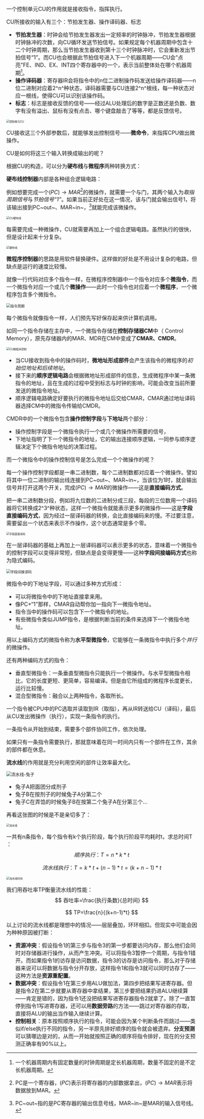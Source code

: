 一个控制单元CU的作用就是接收指令，指挥执行。

CU所接收的输入有三个：节拍发生器、操作译码器、标志

- **节拍发生器**：时钟会给节拍发生器发出一定频率的时钟脉冲，节拍发生器根据时钟脉冲的次数，向CU循环发送节拍信号。如果规定每个机器周期中包含十二个时钟周期，那么当节拍发生器收到第十三个时钟脉冲时，它会重新发出节拍信号“1”。而CU也会根据此节拍信号进入下一个机器周期——CU会“点亮”FE、IND、EX、INT四个寄存器中的一个，表示当前整体处在哪个机器周期[^1]。
- **操作译码器**：寄存器IR会将指令中的n位二进制操作码发送给操作译码器——n位二进制对应着2^n^种状态，译码器需要与CU连接2^n^根线，每一种状态对应一根线，使得CU可以识别该操作码。
- **标志**：标志是接收反馈的信号——经过ALU处理后的数字是正数还是负数、数字有没有溢出、鼠标有没有点击、哪个键盘敲击了等等，都是反馈信号。

<img src="CPU-下.assets/控制单元CU.png" alt="控制单元CU" style="zoom:50%;" />

CU接收这三个外部参数后，就能够发出控制信号——**微命令**，来指挥CPU做出微操作。

CU是如何将这三个输入转换成输出的呢？

根据CU的构造，可以分为**硬布线**与**微程序**两种转换方式：

**硬布线控制器**内部是各种组合逻辑电路：

例如想要完成一个$(PC)\rightarrow MAR$[^2]的微操作，就需要一个与门，其两个输入为*取指周期信号*与*节拍信号“1”*。如果当前正好处在这一情况，该与门就会输出信号1，将该输出接到PC~out~、MAR~in~，[^3]就能完成该微操作。

<img src="CPU-下.assets/CU硬布线.png" alt="CU硬布线" style="zoom:50%;" />

每需要完成一种微操作，CU就需要再加上一个组合逻辑电路。虽然执行的很快，但是设计起来十分复杂。

<img src="CPU-下.assets/硬布线.png" alt="硬布线" style="zoom:50%;" />

**微程序控制器**的思路是用软件替换硬件。这样做的好处是不用设计复杂的电路，但缺点是运行的速度比较慢。

就像一行代码对应多个指令一样，在微程序控制器中一个指令对应多个**微指令**，而一个微指令对应一个或几个**微操作**——此时一个指令也对应着一个**微程序**，一个微程序包含多个微指令。

<img src="CPU-下.assets/指令周期.png" alt="指令周期" style="zoom: 67%;" />

每个微指令就像指令一样，人们预先写好保存起来供计算机调用。

如同一个指令存储在主存中，一个微指令存储在**控制存储器CM**中（ Control Memory），原先存储器内的MAR、MDR在CM中变成了**CMAR、CMDR**。

<img src="CPU-下.assets/CU微程序控制.png" alt="CU微程序控制" style="zoom:50%;" />

- 当CU接收到指令中的操作码时，**微地址形成部件**会产生该指令的微程序的*初始位地址和后续地址*。
- 接下来的**顺序逻辑电路**会根据微地址形成部件的信息，生成微程序中某一条微指令的地址，且在生成的过程中受到标志与时钟的影响，可能会改变当前所要发送的微指令地址。
- 顺序逻辑电路确定好要执行的微指令地址后交给CMAR，CMAR通过地址译码器选择CM中的微指令传输给CMDR。

CMDR中的一个微指令包含**操作控制字段**与**下地址**两个部分：

- 操作控制字段是一个微指令执行一个或几个微操作所需要的信号，
- 下地址指明了下一个微指令的地址，它的输出连接顺序逻辑，一同参与顺序逻辑决定下个微指令地址的决策过程。

而一个微指令中的操作控制信号是怎么完成一个个微操作的呢？

每一个操作控制字段都是一串二进制数，每个二进制数都对应着一个微操作。譬如将其中一位二进制的输出线连接到PC~out~、MAR~in~，当该位为1时，就会输出信号并打开这两个开关，完成$(PC)\rightarrow MAR$的微操作——这是**直接编码方式**。

把一串二进制数分段，例如将九位数的二进制分成三段，每段的三位数用一个译码器将它转换成2^3^种状态，这样一个微指令就能表示更多的微操作——这是**字段直接编码方式**，因为经过一层译码器的转换，会比直接编码来的慢。不过要注意，需要留出一个状态来表示不作操作，这个状态通常是多个零。

<img src="CPU-下.assets/字段直接译码.png" alt="字段直接译码" style="zoom:50%;" />

在一层译码器的基础上再加上一层译码器可以表示更多的状态，意味着一个微指令的控制字段可以变得非常短，但缺点是会变得更慢——这种**字段间接编码方式**也称为隐式编码。

<img src="CPU-下.assets/字段间接译码.png" alt="字段间接译码" style="zoom:67%;" />

微指令中的下地址字段，可以通过多种方式形成：

- 可以将微指令中的下地址直接拿来用。
- 像PC+“1”那样，CMAR自动帮你加一指向下一微指令地址。
- 指令当中的操作码可以包含下一个微指令的地址。
- 有些微指令类似JUMP指令，是根据判断当前的条件来选择下一个微指令地址。

用以上编码方式的微指令称为**水平型微指令**，它能够在一条微指令中执行多个*并行*的微操作。

还有两种编码方式的指令：

- 垂直型微指令：一条垂直型微指令只能执行一个微操作。与水平型微指令相比，它的长度更短、更简单，容易编译。但是由它所组成的微程序长度更长，运行比较慢。
- 混合型微指令：融合以上两种指令，各取所长。

一个指令被CPU中的PC选取并读取到IR（取指），再从IR转送给CU（译码），最后从CU发出微操作（执行），实现一条指令的执行。

一条指令从开始到结束，需要多个部件协同工作，依次处理。

如果只有一条指令需要执行，那就意味着在同一时间内只有一个部件在工作，其余的部件都在休息。

**流水线**的作用就是充分利用空闲的部件让效率最大化。

<img src="CPU-下.assets/流水线-兔子.gif" alt="流水线-兔子" style="zoom: 80%;" />

- 兔子A把面团分成剂子
- 兔子B在按剂子的时候兔子A分第二个
- 兔子C在弄馅的时候兔子B在按第二个兔子A在分第三个...

再看这张图的时候是不是亲切多了：

<img src="CPU-下.assets/流水线.png" alt="流水线" style="zoom: 50%;" />

一共有n条指令，每个指令有k个执行阶段，每个执行阶段平均耗时t，求总时间T ：
$$
顺序执行：T=n*k*t
$$

$$
流水线执行：T=k*t+(n-1)*t=(k+n-1)*t
$$

<img src="CPU-下.assets/流水线时间.png" alt="流水线时间" style="zoom: 50%;" />

我们用吞吐率TP衡量流水线的性能：
$$
吞吐率=\frac{执行条数}{总时间}
$$

$$
TP=\frac{n}{(k+n-1)*t}
$$

以上讨论的流水线都是理想中的情况——层层叠加，环环相扣。但现实中可能会因为种种原因被打断：

- **资源冲突**：假设指令1的第三步与指令3的第一步都要访问内存，那么他们会同时对存储器进行操作，从而产生冲突。可以将指令3暂停一个周期，与指令1错开。而如果指令1的访存是访问数据，指令3的访存是访问指令，那么对于存储器来说可以将数据与指令分开存放，这样指令1和指令3就可以同时访存了——这种方法是**资源重配置**。
- **数据冲突**：假设指令1在第三步用ALU做加法，第四步把结果写进寄存器。但是指令2在第二步就要从寄存器中拿结果，第三步要把结果扔进ALU继续算——肯定是错的，因为指令1还没把结果写进寄存器指令2就拿了。除了一直暂停到指令1写进寄存器，还可以用**数据旁路**的方法——跳过对寄存器的存取，直接将ALU的输出当作输入继续计算。
- **控制相关**：原本按照顺序执行的指令，可能会因为某个判断条件而跳过——类似if/else执行不同的指令，另一半原先排好顺序的指令就会被遗弃。**分支预测**可以猜哪边是对的，从而一开始就按照正确的顺序将指令排好，现在的分支预测正确率有90%以上。

[^1]:一个机器周期内有固定数量的时钟周期是定长机器周期，数量不固定的是不定长机器周期。
[^2]:PC是一个寄存器，$(PC)$表示将寄存器的内部数据拿出，$(PC)\rightarrow MAR$表示将数据放到MAR。
[^3]:PC~out~指的是PC寄存器的输出信息号线，MAR~in~是MAR的输入信号线。



